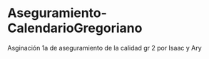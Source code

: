 # Aseguramiento-CalendarioGregoriano
Asginación 1a de aseguramiento de la calidad gr 2 por Isaac y Ary
